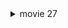 

<details><summary>movie 27</summary>

### subject 16
tmin = -0.5
tmax = 0.5
time_plot = -0.07

<img width="200" alt="スクリーンショット 2024-02-01 23 34 12" src="https://github.com/am-da/mTRF/assets/112613519/66382910-d116-4351-837c-8398dcfb8b98">
<img width="300" alt="スクリーンショット 2024-02-01 23 34 24" src="https://github.com/am-da/mTRF/assets/112613519/77ec9ee6-9d7f-458e-b838-81387690474b">
<img width="500" alt="スクリーンショット 2024-02-01 23 34 36" src="https://github.com/am-da/mTRF/assets/112613519/6787b684-b207-4217-9425-45f428f6da78">

<br/>
<br/>
<br/>
<br/>
<br/>
<br/>

### subject10
tmin = -0.5
tmax = 0.5
time_plot = -0.01

<img width="200" alt="スクリーンショット 2024-02-01 23 29 52" src="https://github.com/am-da/mTRF/assets/112613519/37719860-40b3-485f-ab85-9695c38eb863">
<img width="300" alt="スクリーンショット 2024-02-01 23 29 43" src="https://github.com/am-da/mTRF/assets/112613519/de268b80-2d27-4083-a5aa-8d6c8308f792">
<img width="500" alt="スクリーンショット 2024-02-01 23 30 04" src="https://github.com/am-da/mTRF/assets/112613519/f920465b-ec98-4f01-b678-cea4def6fce9">


<img width="702" alt="スクリーンショット 2024-02-01 23 38 22" src="https://github.com/am-da/mTRF/assets/112613519/08578cb9-bdbb-46ee-807b-b89799eed734">


</details>
